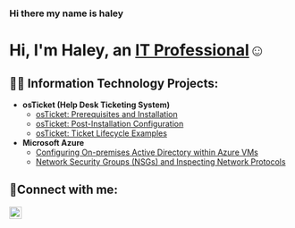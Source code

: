 ### Hi there my name is haley 
<h1>Hi, I'm Haley, an <a href="http://linkedin.com/in/haley-pruitt-211446248">IT Professional</a>☺</h1>

<h2>👨‍💻 Information Technology Projects:</h2>

- <b>osTicket (Help Desk Ticketing System)</b>
  - [osTicket: Prerequisites and Installation](https://github.com/haleypruittcc/osticket-prereqs)
  - [osTicket: Post-Installation Configuration](https://github.com/haleypruittcc/post-install-config)
  - [osTicket: Ticket Lifecycle Examples](https://github.com/haleypruittcc/ticket-lifecycle)
- <b>Microsoft Azure</b>
  - [Configuring On-premises Active Directory within Azure VMs](https://github.com/haleypruittcc/configure-ad)
  - [Network Security Groups (NSGs) and Inspecting Network Protocols](https://github.com/haleypruittcc/azure-network-protocols)

<h2>🤳Connect with me:</h2>

[<img align="left" alt="Josh | LinkedIn" width="22px" src="https://cdn.jsdelivr.net/npm/simple-icons@v3/icons/linkedin.svg" />][linkedin] 

[linkedin]: http://linkedin.com/in/haley-pruitt-211446248
